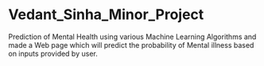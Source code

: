 # Vedant_Sinha_Minor_Project

Prediction of Mental Health using various Machine Learning Algorithms and made a Web page which will predict the probability of Mental illness based on inputs provided by user.
